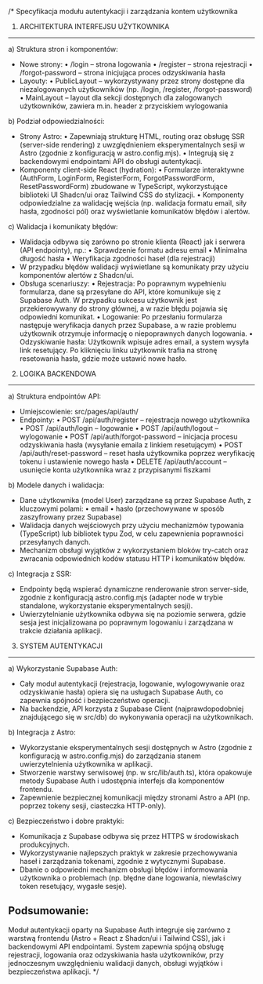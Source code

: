 /\* Specyfikacja modułu autentykacji i zarządzania kontem użytkownika

1. ARCHITEKTURA INTERFEJSU UŻYTKOWNIKA

---

a) Struktura stron i komponentów:

- Nowe strony:
  • /login – strona logowania
  • /register – strona rejestracji
  • /forgot-password – strona inicjująca proces odzyskiwania hasła
- Layouty:
  • PublicLayout – wykorzystywany przez strony dostępne dla niezalogowanych użytkowników (np. /login, /register, /forgot-password)
  • MainLayout – layout dla sekcji dostępnych dla zalogowanych użytkowników, zawiera m.in. header z przyciskiem wylogowania

b) Podział odpowiedzialności:

- Strony Astro:
  • Zapewniają strukturę HTML, routing oraz obsługę SSR (server-side rendering) z uwzględnieniem eksperymentalnych sesji w Astro (zgodnie z konfiguracją w astro.config.mjs).
  • Integrują się z backendowymi endpointami API do obsługi autentykacji.
- Komponenty client-side React (hydration):
  • Formularze interaktywne (AuthForm, LoginForm, RegisterForm, ForgotPasswordForm, ResetPasswordForm) zbudowane w TypeScript, wykorzystujące biblioteki UI Shadcn/ui oraz Tailwind CSS do stylizacji.
  • Komponenty odpowiedzialne za walidację wejścia (np. walidacja formatu email, siły hasła, zgodności pól) oraz wyświetlanie komunikatów błędów i alertów.

c) Walidacja i komunikaty błędów:

- Walidacja odbywa się zarówno po stronie klienta (React) jak i serwera (API endpointy), np.:
  • Sprawdzenie formatu adresu email
  • Minimalna długość hasła
  • Weryfikacja zgodności haseł (dla rejestracji)
- W przypadku błędów walidacji wyświetlane są komunikaty przy użyciu komponentów alertów z Shadcn/ui.
- Obsługa scenariuszy:
  • Rejestracja: Po poprawnym wypełnieniu formularza, dane są przesyłane do API, które komunikuje się z Supabase Auth. W przypadku sukcesu użytkownik jest przekierowywany do strony głównej, a w razie błędu pojawia się odpowiedni komunikat.
  • Logowanie: Po przesłaniu formularza następuje weryfikacja danych przez Supabase, a w razie problemu użytkownik otrzymuje informację o niepoprawnych danych logowania.
  • Odzyskiwanie hasła: Użytkownik wpisuje adres email, a system wysyła link resetujący. Po kliknięciu linku użytkownik trafia na stronę resetowania hasła, gdzie może ustawić nowe hasło.

2. LOGIKA BACKENDOWA

---

a) Struktura endpointów API:

- Umiejscowienie: src/pages/api/auth/
- Endpointy:
  • POST /api/auth/register – rejestracja nowego użytkownika
  • POST /api/auth/login – logowanie
  • POST /api/auth/logout – wylogowanie
  • POST /api/auth/forgot-password – inicjacja procesu odzyskiwania hasła (wysyłanie emaila z linkiem resetującym)
  • POST /api/auth/reset-password – reset hasła użytkownika poprzez weryfikację tokenu i ustawienie nowego hasła
  • DELETE /api/auth/account – usunięcie konta użytkownika wraz z przypisanymi fiszkami

b) Modele danych i walidacja:

- Dane użytkownika (model User) zarządzane są przez Supabase Auth, z kluczowymi polami:
  • email
  • hasło (przechowywane w sposób zaszyfrowany przez Supabase)
- Walidacja danych wejściowych przy użyciu mechanizmów typowania (TypeScript) lub bibliotek typu Zod, w celu zapewnienia poprawności przesyłanych danych.
- Mechanizm obsługi wyjątków z wykorzystaniem bloków try-catch oraz zwracania odpowiednich kodów statusu HTTP i komunikatów błędów.

c) Integracja z SSR:

- Endpointy będą wspierać dynamiczne renderowanie stron server-side, zgodnie z konfiguracją astro.config.mjs (adapter node w trybie standalone, wykorzystanie eksperymentalnych sesji).
- Uwierzytelnianie użytkownika odbywa się na poziomie serwera, gdzie sesja jest inicjalizowana po poprawnym logowaniu i zarządzana w trakcie działania aplikacji.

3. SYSTEM AUTENTYKACJI

---

a) Wykorzystanie Supabase Auth:

- Cały moduł autentykacji (rejestracja, logowanie, wylogowywanie oraz odzyskiwanie hasła) opiera się na usługach Supabase Auth, co zapewnia spójność i bezpieczeństwo operacji.
- Na backendzie, API korzysta z Supabase Client (najprawdopodobniej znajdującego się w src/db) do wykonywania operacji na użytkownikach.

b) Integracja z Astro:

- Wykorzystanie eksperymentalnych sesji dostępnych w Astro (zgodnie z konfiguracją w astro.config.mjs) do zarządzania stanem uwierzytelnienia użytkownika w aplikacji.
- Stworzenie warstwy serwisowej (np. w src/lib/auth.ts), która opakowuje metody Supabase Auth i udostępnia interfejs dla komponentów frontendu.
- Zapewnienie bezpiecznej komunikacji między stronami Astro a API (np. poprzez tokeny sesji, ciasteczka HTTP-only).

c) Bezpieczeństwo i dobre praktyki:

- Komunikacja z Supabase odbywa się przez HTTPS w środowiskach produkcyjnych.
- Wykorzystywanie najlepszych praktyk w zakresie przechowywania haseł i zarządzania tokenami, zgodnie z wytycznymi Supabase.
- Dbanie o odpowiedni mechanizm obsługi błędów i informowania użytkownika o problemach (np. błędne dane logowania, niewłaściwy token resetujący, wygasłe sesje).

## Podsumowanie:

Moduł autentykacji oparty na Supabase Auth integruje się zarówno z warstwą frontendu (Astro + React z Shadcn/ui i Tailwind CSS), jak i backendowymi API endpointami. System zapewnia spójną obsługę rejestracji, logowania oraz odzyskiwania hasła użytkowników, przy jednoczesnym uwzględnieniu walidacji danych, obsługi wyjątków i bezpieczeństwa aplikacji.
\*/

